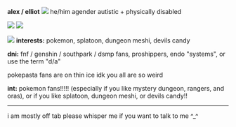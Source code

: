 **alex / elliot** ![](https://cdn.discordapp.com/attachments/842768787462946847/1033769406553133156/5182752D-D88E-4E0E-8B5B-6AEBD4C5EDFA.gif) he/him agender
autistic + physically disabled

![](https://images-wixmp-ed30a86b8c4ca887773594c2.wixmp.com/f/ad602662-6a23-44a0-bb67-e3243244b052/d219mj9-a1b87446-1853-4c30-b122-999e7221b639.gif?token=eyJ0eXAiOiJKV1QiLCJhbGciOiJIUzI1NiJ9.eyJzdWIiOiJ1cm46YXBwOjdlMGQxODg5ODIyNjQzNzNhNWYwZDQxNWVhMGQyNmUwIiwiaXNzIjoidXJuOmFwcDo3ZTBkMTg4OTgyMjY0MzczYTVmMGQ0MTVlYTBkMjZlMCIsIm9iaiI6W1t7InBhdGgiOiJcL2ZcL2FkNjAyNjYyLTZhMjMtNDRhMC1iYjY3LWUzMjQzMjQ0YjA1MlwvZDIxOW1qOS1hMWI4NzQ0Ni0xODUzLTRjMzAtYjEyMi05OTllNzIyMWI2MzkuZ2lmIn1dXSwiYXVkIjpbInVybjpzZXJ2aWNlOmZpbGUuZG93bmxvYWQiXX0.WwOMDl7vk8rmsdwoQgfl0sTFQsthEZeaoHKMRgAVkcA)   ![](https://images-wixmp-ed30a86b8c4ca887773594c2.wixmp.com/f/b93dae8f-8054-4a30-a4dd-a61992c33c47/d5nw7jd-2c3a7898-b0b9-4067-b300-6a9b631f9238.gif?token=eyJ0eXAiOiJKV1QiLCJhbGciOiJIUzI1NiJ9.eyJzdWIiOiJ1cm46YXBwOjdlMGQxODg5ODIyNjQzNzNhNWYwZDQxNWVhMGQyNmUwIiwiaXNzIjoidXJuOmFwcDo3ZTBkMTg4OTgyMjY0MzczYTVmMGQ0MTVlYTBkMjZlMCIsIm9iaiI6W1t7InBhdGgiOiJcL2ZcL2I5M2RhZThmLTgwNTQtNGEzMC1hNGRkLWE2MTk5MmMzM2M0N1wvZDVudzdqZC0yYzNhNzg5OC1iMGI5LTQwNjctYjMwMC02YTliNjMxZjkyMzguZ2lmIn1dXSwiYXVkIjpbInVybjpzZXJ2aWNlOmZpbGUuZG93bmxvYWQiXX0.is2CBByD19ed-ooEqWxv6xnrtUQecOIfOjUJG56XK48)

![](https://cdn.discordapp.com/attachments/842768787462946847/1033779742664568963/52F049B7-86DC-406B-AA3C-E1F57842DCC0.gif) **interests:** pokemon, splatoon, dungeon meshi, devils candy

**dni:** fnf / genshin / southpark / dsmp fans, proshippers, endo "systems", or use the term "d/a"

pokepasta fans are on thin ice idk you all are so weird

**int:** pokemon fans!!!!! (especially if you like mystery dungeon, rangers, and oras), or if you like splatoon, dungeon meshi, or devils candy!!

***
i am mostly off tab please whisper me if you want to talk to me ^_^
